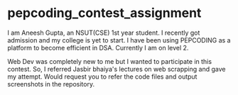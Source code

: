 # pepcoding_contest_assignment

I am Aneesh Gupta, an NSUT(CSE) 1st year student. I recently got admission and my college is yet to start.
I have been using PEPCODING as a platform to become efficient in DSA. Currently I am on level 2. 

Web Dev was completely new to me but I wanted to participate in this contest. So, I referred Jasbir bhaiya's lectures on web scrapping and gave my attempt. Would request you to refer the code files and output screenshots in the repository. 
